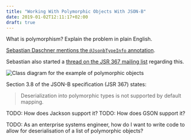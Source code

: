 ```yaml
---
title: "Working With Polymorphic Objects With JSON-B"
date: 2019-01-02T12:11:17+02:00
draft: true
---
```


What is polymorphism? Explain the problem in plain English.

[Sebastian Daschner mentions the `@JsonbTypeInfo` annotation](https://blog.sebastian-daschner.com/entries/json_mapping_polymorphism_support).

Sebastian also started a [thread on the JSR 367 mailing list](https://download.oracle.com/javaee-archive/jsonb-spec.java.net/users/2016/03/0389.html) regarding this.

![Class diagram for the example of polymorphic objects](//images/polymorphic-objects-example-class-diagram.png "Class diagram for the example")

Section 3.8 of the JSON-B specification (JSR 367) states:
> Deserialization into polymorphic types is not supported by default mapping.

TODO: How does Jackson support it?
TODO: How does GSON support it?

TODO: As an enterprise systems engineer, how do I want to write code to allow for deserialisation of a list of polymorphic objects?
